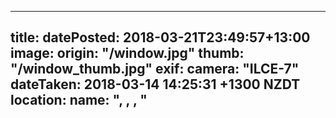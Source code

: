 
---
title: 
datePosted: 2018-03-21T23:49:57+13:00
image: 
    origin: "/window.jpg"
    thumb: "/window_thumb.jpg"
exif:
  camera: "ILCE-7"
  dateTaken: 2018-03-14 14:25:31 +1300 NZDT
  location:
    name: ", , , "
---


	